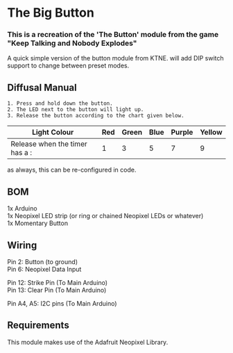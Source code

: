 # The Big Button
### This is a recreation of the 'The Button' module from the game "Keep Talking and Nobody Explodes"
A quick simple version of the button module from KTNE. will add DIP switch support to change between preset modes.

## Diffusal Manual
```
1. Press and hold down the button.
2. The LED next to the button will light up.
3. Release the button according to the chart given below.
```
|  Light Colour  | Red | Green | Blue | Purple | Yellow | 
| ------------- | ------------- | ------------- | ------------- | ------------- | ------------- |
| Release when the timer has a :  | 1 | 3 | 5 | 7 | 9 |

as always, this can be re-configured in code.
## BOM
1x Arduino</br>
1x Neopixel LED strip (or ring or chained Neopixel LEDs or whatever) </br>
1x Momentary Button </br>

## Wiring
Pin 2: Button (to ground)</br>
Pin 6: Neopixel Data Input </br>

Pin 12: Strike Pin (To Main Arduino) </br>
Pin 13: Clear Pin (To Main Arduino) </br>

Pin A4, A5: I2C pins (To Main Arduino)

## Requirements
This module makes use of the Adafruit Neopixel Library.
